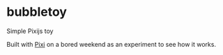 # bubbletoy
Simple Pixijs toy

Built with [Pixi](www.pixijs.com) on a bored weekend as an experiment to see how it works. 
